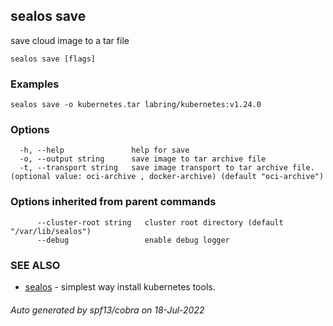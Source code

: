 ## sealos save

save cloud image to a tar file

```
sealos save [flags]
```

### Examples

```
sealos save -o kubernetes.tar labring/kubernetes:v1.24.0
```

### Options

```
  -h, --help               help for save
  -o, --output string      save image to tar archive file
  -t, --transport string   save image transport to tar archive file.(optional value: oci-archive , docker-archive) (default "oci-archive")
```

### Options inherited from parent commands

```
      --cluster-root string   cluster root directory (default "/var/lib/sealos")
      --debug                 enable debug logger
```

### SEE ALSO

* [sealos](sealos.md)	 - simplest way install kubernetes tools.

###### Auto generated by spf13/cobra on 18-Jul-2022
